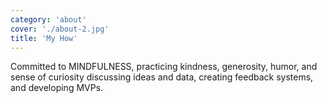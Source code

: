 ```yaml
---
category: 'about'
cover: './about-2.jpg'
title: 'My How'
---
```


Committed to MINDFULNESS, practicing kindness, generosity, humor, and sense of curiosity discussing ideas and data, creating feedback systems, and developing MVPs.
